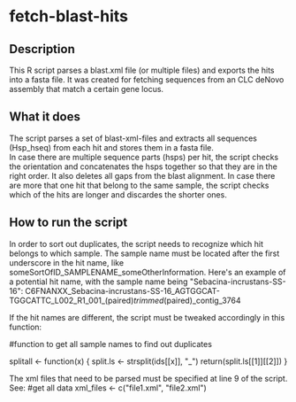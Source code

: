 # fetch-blast-hits
## Description
This R script parses a blast.xml file (or multiple files) and exports the hits into a fasta file. It was created for fetching sequences from an CLC deNovo assembly that match a certain gene locus.

## What it does
The script parses a set of blast-xml-files and extracts all sequences (Hsp_hseq) from each hit and stores them in a fasta file.  
In case there are multiple sequence parts (hsps) per hit, the script checks the orientation and concatenates the hsps together so that they are in the right order. It also deletes all gaps from the blast alignment.
In case there are more that one hit that belong to the same sample, the script checks which of the hits are longer and discardes the shorter ones.

## How to run the script
In order to sort out duplicates, the script needs to recognize which hit belongs to which sample. The sample name must be located after the first underscore in the hit name, like someSortOfID_SAMPLENAME_someOtherInformation.
Here's an example of a potential hit name, with the sample name being "Sebacina-incrustans-SS-16":
C6FNANXX_Sebacina-incrustans-SS-16_AGTGGCAT-TGGCATTC_L002_R1_001_(paired)_trimmed_(paired)_contig_3764

If the hit names are different, the script must be tweaked accordingly in this function:

  #function to get all sample names to find out duplicates
  
  splitall <- function(x) {
    split.ls <- strsplit(ids[[x]], "_")
    return(split.ls[[1]][[2]])
  }
  
The xml files that need to be parsed must be specified at line 9 of the script. See:
  #get all data
  xml_files <- c("file1.xml", "file2.xml")

